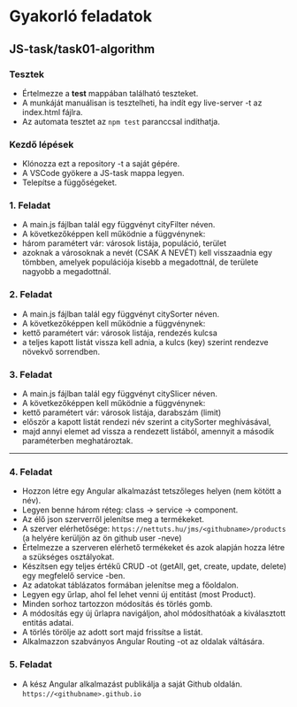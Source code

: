 # Gyakorló feladatok

## JS-task/task01-algorithm
### Tesztek
- Értelmezze a __test__ mappában található teszteket.
- A munkáját manuálisan is tesztelheti, ha indít egy live-server -t 
az index.html fájlra.
- Az automata tesztet az `npm test` paranccsal indíthatja.

### Kezdő lépések
- Klónozza ezt a repository -t a saját gépére.
- A VSCode gyökere a JS-task mappa legyen.
- Telepítse a függőségeket.

### 1. Feladat
- A main.js fájlban talál egy függvényt cityFilter néven.
- A következőképpen kell működnie a függvénynek:
- három paramétert vár: városok listája, populáció, terület
- azoknak a városoknak a nevét (CSAK A NEVÉT) kell visszaadnia egy tömbben, 
amelyek populációja kisebb a megadottnál, de területe nagyobb a megadottnál.

### 2. Feladat
- A main.js fájlban talál egy függvényt citySorter néven.
- A következőképpen kell működnie a függvénynek:
- kettő paramétert vár: városok listája, rendezés kulcsa
- a teljes kapott listát vissza kell adnia, a kulcs (key) 
szerint rendezve növekvő sorrendben.

### 3. Feladat
- A main.js fájlban talál egy függvényt citySlicer néven.
- A következőképpen kell működnie a függvénynek:
- kettő paramétert vár: városok listája, darabszám (limit)
- először a kapott listát rendezi név szerint a citySorter meghívásával,
- majd annyi elemet ad vissza a rendezett listából, amennyit a második 
paraméterben meghatároztak.

--------------------------
### 4. Feladat
- Hozzon létre egy Angular alkalmazást tetszőleges helyen (nem kötött a név).
- Legyen benne három réteg: class -> service -> component.
- Az élő json szerverről jelenítse meg a termékeket.
- A szerver elérhetősége: `https://nettuts.hu/jms/<githubname>/products` 
(a <githubname> helyére kerüljön az ön github user -neve)
- Értelmezze a szerveren elérhető termékeket és azok alapján hozza létre a 
szükséges osztályokat.
- Készítsen egy teljes értékű CRUD -ot (getAll, get, create, update, delete) 
egy megfelelő service -ben.
- Az adatokat táblázatos formában jelenítse meg a főoldalon.
- Legyen egy űrlap, ahol fel lehet venni új entitást (most Product).
- Minden sorhoz tartozzon módosítás és törlés gomb.
- A módosítás egy új űrlapra navigáljon, ahol módosíthatóak a kiválasztott 
entitás adatai.
- A törlés törölje az adott sort majd frissítse a listát.
- Alkalmazzon szabványos Angular Routing -ot az oldalak váltására.

### 5. Feladat
- A kész Angular alkalmazást publikálja a saját Github oldalán. 
`https://<githubname>.github.io`
